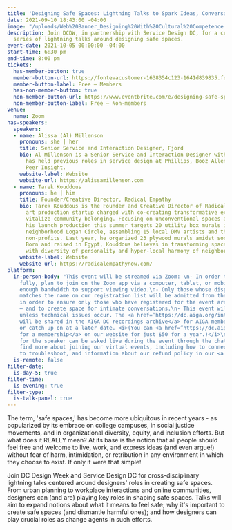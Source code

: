 ```yaml
---
title: 'Designing Safe Spaces: Lightning Talks to Spark Ideas, Conversation, and Change'
date: 2021-09-10 18:43:00 -04:00
image: "/uploads/Web%20Banner_Designing%20With%20Cultural%20Competence.png"
description: Join DCDW, in partnership with Service Design DC, for a cross-disciplinary
  series of lightning talks around designing safe spaces.
event-date: 2021-10-05 00:00:00 -04:00
start-time: 6:30 pm
end-time: 8:00 pm
tickets:
  has-member-button: true
  member-button-url: https://fontevacustomer-1638354c123-1641d839835.force.com/services/oauth2/authorize?client_id=3MVG9nthuDc9owbcOq7_07W.HriOQQPWTbMkrpOla.ajDQlTHf4_uby_mhwylcX.mJBU2O2SppTiZMS0J_HJd&response_type=code&redirect_uri=https://ikit.aiga.org/ikit_national_util/ikit-national-util-sso-redirect/&state=https%3A%2F%2Fdc.aiga.org%2F%3Fpost_type%3Dikit_event%26p%3D447858%26redirect_source%3Deventbrite_register
  member-button-label: Free — Members
  has-non-member-button: true
  non-member-button-url: https://www.eventbrite.com/e/designing-safe-spaces-spark-ideas-conversation-change-tickets-170498652058
  non-member-button-label: Free — Non-members
venue:
  name: Zoom
has-speakers:
  speakers:
  - name: Alissa (Al) Millenson
    pronouns: she | her
    title: Senior Service and Interaction Designer, Fjord
    bio: Al Millenson is a Senior Service and Interaction Designer with Fjord, who
      has held previous roles in service design at Phillips, Booz Allen Hamilton and
      Peer Insight.
    website-label: Website
    website-url: https://alissamillenson.com
  - name: Tarek Kouddous
    pronouns: he | him
    title: Founder/Creative Director, Radical Empathy
    bio: Tarek Kouddous is the Founder and Creative Director of Radical Empathy, an
      art production startup charged with co-creating transformative experiences to
      vitalize community belonging. Focusing on unconventional spaces across the city,
      his launch production this summer targets 20 utility box murals in his residential
      neighborhood Logan Circle, assembling 15 local DMV artists and three community
      non-profits. Last year, he organized 23 plywood murals amidst social demonstrations.
      Born and raised in Egypt, Kouddous believes in transforming space into place
      with diversity of personality and hyper-local harmony of neighborhood and workhood.
    website-label: Website
    website-url: https://radicalempathynow.com/
platform:
  in-person-body: "This event will be streamed via Zoom: \n- In order to participate
    fully, plan to join on the Zoom app via a computer, tablet, or mobile device with
    enough bandwidth to support viewing video.\n- Only those whose display name fully
    matches the name on our registration list will be admitted from the waiting room,
    in order to ensure only those who have registered for the event are able to attend
    — and to create space for intimate conversations.\n- This event will be recorded
    unless technical issues occur. The <a href=”https://dc.aiga.org/introducing-the-aiga-dc-event-recordings-archive/”>recordings
    will be shared in the AIGA DC recordings archive</a> for AIGA members to rewatch
    or catch up on at a later date. <i>(You can <a href=”https://dc.aiga.org/membership/membership-rates/”>register
    for a membership</a> on our website for just $50 for a year.)</i>\n- Questions
    for the speaker can be asked live during the event through the chat.\nYou can
    find more about joining our virtual events, including how to connect, directions
    to troubleshoot, and information about our refund policy in our <a href=”https://2020.dcdesignweek.org/faqs/”>FAQs</a>."
  is-remote: false
filter-date:
  is-day-5: true
filter-time:
  is-evening: true
filter-type:
  is-talk-panel: true
---
```


The term, 'safe spaces,' has become more ubiquitous in recent years - as popularized by its embrace on college campuses, in social justice movements, and in organizational diversity, equity, and inclusion efforts. But what does it REALLY mean? At its base is the notion that all people should feel free and welcome to live, work, and express ideas (and even argue!) without fear of harm, intimidation, or retribution in any environment in which they choose to exist. If only it were that simple! 

Join DC Design Week and Service Design DC for cross-disciplinary lightning talks centered around designers' roles in creating safe spaces. From urban planning to workplace interactions and online communities, designers can (and are) playing key roles in shaping safe spaces. Talks will aim to expand notions about what it means to feel safe; why it's important to create safe spaces (and dismantle harmful ones); and how designers can play crucial roles as change agents in such efforts.